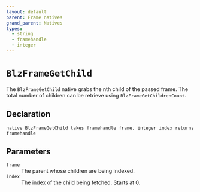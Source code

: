 ```yaml
---
layout: default
parent: Frame natives
grand_parent: Natives
types:
  - string
  - framehandle
  - integer
---
```


# `BlzFrameGetChild`

The `BlzFrameGetChild` native grabs the nth child of the passed frame. The total number of children can be retrieve using `BlzFrameGetChildrenCount`.

## Declaration

```
native BlzFrameGetChild takes framehandle frame, integer index returns framehandle
```

## Parameters
<dl>
  <dt><code>frame</code></dt>
  <dd>The parent whose children are being indexed.</dd>

  <dt><code>index</code></dt>
  <dd>The index of the child being fetched. Starts at 0.</dd>
</dl>
